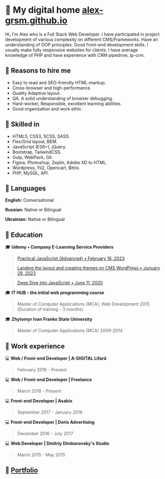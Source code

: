 # 👋 My digital home [alex-grsm.github.io](https://alex-grsm.github.io/)
Hi, I'm Alex who is a Full Stack Web Developer. 
I have participated in project development of various complexity on different CMS/Frameworks.
Have an understanding of OOP principles. Good front-end development skills. 
I usually make fully responsive websites for clients. 
I have average knowledge of PHP and have experience with CRM pipedrive, lp-crm.
## :open_file_folder: Reasons to hire me
- Easy to read and SEO-friendly HTML-markup.
- Cross-browser and high-performance.
- Quality Adaptive layout.
- QA. A solid understanding of browser debugging.
- Hard-worker, Responsible, excellent learning abilities.
- Good organization and work ethic.
## :open_file_folder: Skilled in
- HTML5, CSS3, SCSS, SASS.
- Flex/Grid layout, BEM.
- JavaScript (ES6+), jQuery.
- Bootstrap, TailwindCSS.
- Gulp, WebPack, Git.
- Figma, Photoshop, Zeplin, Adobe XD to HTML.
- Wordpress, Yii2, Opencart, Bitrix. 
- PHP, MySQL, API.
## :open_file_folder: Languages
__English:__ Conversational

__Russian:__ Native or Bilingual

__Ukrainian:__ Native or Bilingual
## :open_file_folder: Education
:mortar_board: __Udemy • Company E-Learning Service Providers__
>[Practical JavaScript (Advanced) • February 16, 2023](https://www.udemy.com/certificate/UC-d42692fa-e525-49de-b4e8-c12cb403d721/)

>[Landing the layout and creating themes on CMS WordPress • Junuary 29, 2023](https://www.udemy.com/certificate/UC-783e32a2-4593-4fe4-ba8c-40ad159b9ce4/)

>[Deep Dive into JavaScript • June 11, 2020](https://www.udemy.com/certificate/UC-3cc61397-efa2-47ed-afcd-bcfd9b3e6166/)

:mortar_board: __IT HUB - the initial web programming course__
>Master of Computer Applications (MCA), Web Development
2015 (Duration of training - 3 months)

:mortar_board: __Zhytomyr Ivan Franko State University__
>Master of Computer Applications (MCA)
2009-2014
## :open_file_folder: Work experience
:computer: __Web / Front-end Developer | A-DIGITAL Lifard__
> February 2019 - Present

:computer: __Web / Front-end Developer | Freelance__
> March 2018 - Present

:computer: __Front-end Developer | Asabix__
> September 2017 - January 2018

:computer: __Front-end Developer | Doris Advertising__
> December 2016 - July 2017

:computer: __Web Developer | Dmitriy Dimborovsky's Studio__
> March 2015 - May 2015
## :paperclip: [Portfolio](https://alex-grsm.github.io/)



<!--
**alex-grsm/alex-grsm** is a ✨ _special_ ✨ repository because its `README.md` (this file) appears on your GitHub profile.

Here are some ideas to get you started:

- 🔭 I’m currently working on ...
- 🌱 I’m currently learning ...
- 👯 I’m looking to collaborate on ...
- 🤔 I’m looking for help with ...
- 💬 Ask me about ...
- 📫 How to reach me: ...
- 😄 Pronouns: ...
- ⚡ Fun fact: ...
-->
